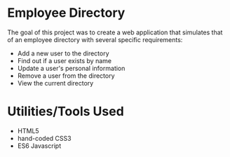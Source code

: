 # Employee Directory

The goal of this project was to create a web application that simulates that of an employee directory with several specific requirements:

* Add a new user to the directory
* Find out if a user exists by name
* Update a user's personal information
* Remove a user from the directory
* View the current directory

# Utilities/Tools Used

* HTML5
* hand-coded CSS3
* ES6 Javascript
